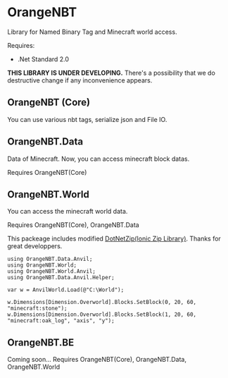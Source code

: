 # OrangeNBT
Library for Named Binary Tag and Minecraft world access.

Requires:
* .Net Standard 2.0

__THIS LIBRARY IS UNDER DEVELOPING.__
There's a possibility that we do destructive change if any inconvenience appears.

## OrangeNBT (Core)
You can use various nbt tags, serialize json and File IO.
## OrangeNBT.Data
Data of Minecraft.
Now, you can access minecraft block datas.

Requires OrangeNBT(Core)

## OrangeNBT.World
You can access the minecraft world data.

Requires OrangeNBT(Core), OrangeNBT.Data

This packeage includes modified [DotNetZip(Ionic Zip Library)](https://archive.codeplex.com/?p=dotnetzip).
Thanks for great developpers.

```
using OrangeNBT.Data.Anvil;
using OrangeNBT.World;
using OrangeNBT.World.Anvil;
using OrangeNBT.Data.Anvil.Helper;

var w = AnvilWorld.Load(@"C:\World");

w.Dimensions[Dimension.Overworld].Blocks.SetBlock(0, 20, 60, "minecraft:stone");
w.Dimensions[Dimension.Overworld].Blocks.SetBlock(1, 20, 60, "minecraft:oak_log", "axis", "y");

```

## OrangeNBT.BE
Coming soon...
Requires OrangeNBT(Core), OrangeNBT.Data, OrangeNBT.World

